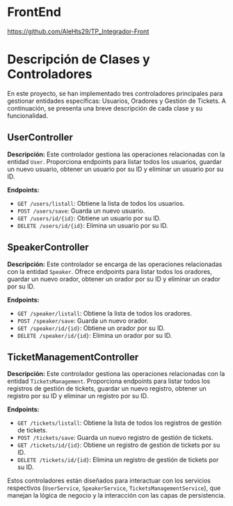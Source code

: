 # FrontEnd
https://github.com/AleHts29/TP_Integrador-Front

# Descripción de Clases y Controladores

En este proyecto, se han implementado tres controladores principales para gestionar entidades específicas: Usuarios, Oradores y Gestión de Tickets. A continuación, se presenta una breve descripción de cada clase y su funcionalidad.

## UserController

**Descripción:**
Este controlador gestiona las operaciones relacionadas con la entidad `User`. Proporciona endpoints para listar todos los usuarios, guardar un nuevo usuario, obtener un usuario por su ID y eliminar un usuario por su ID.

**Endpoints:**
- `GET /users/listall`: Obtiene la lista de todos los usuarios.
- `POST /users/save`: Guarda un nuevo usuario.
- `GET /users/id/{id}`: Obtiene un usuario por su ID.
- `DELETE /users/id/{id}`: Elimina un usuario por su ID.

## SpeakerController

**Descripción:**
Este controlador se encarga de las operaciones relacionadas con la entidad `Speaker`. Ofrece endpoints para listar todos los oradores, guardar un nuevo orador, obtener un orador por su ID y eliminar un orador por su ID.

**Endpoints:**
- `GET /speaker/listall`: Obtiene la lista de todos los oradores.
- `POST /speaker/save`: Guarda un nuevo orador.
- `GET /speaker/id/{id}`: Obtiene un orador por su ID.
- `DELETE /speaker/id/{id}`: Elimina un orador por su ID.

## TicketManagementController

**Descripción:**
Este controlador gestiona las operaciones relacionadas con la entidad `TicketsManagement`. Proporciona endpoints para listar todos los registros de gestión de tickets, guardar un nuevo registro, obtener un registro por su ID y eliminar un registro por su ID.

**Endpoints:**
- `GET /tickets/listall`: Obtiene la lista de todos los registros de gestión de tickets.
- `POST /tickets/save`: Guarda un nuevo registro de gestión de tickets.
- `GET /tickets/id/{id}`: Obtiene un registro de gestión de tickets por su ID.
- `DELETE /tickets/id/{id}`: Elimina un registro de gestión de tickets por su ID.

Estos controladores están diseñados para interactuar con los servicios respectivos (`UserService`, `SpeakerService`, `TicketsManagementService`), que manejan la lógica de negocio y la interacción con las capas de persistencia.